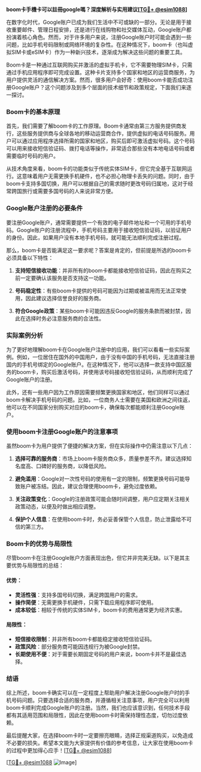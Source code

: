**boom卡手機卡可以註冊google嗎？深度解析与实用建议[[TG💪+ @esim1088](https://t.me/s/esim1088)]**

在数字化时代，Google账户已成为我们生活中不可或缺的一部分。无论是用于接收重要邮件、管理日程安排，还是进行在线购物和社交媒体互动，Google账户都扮演着核心角色。然而，对于许多用户来说，注册Google账户时可能会遇到一些问题，比如手机号码限制或网络环境的复杂性。在这种情况下，boom卡（也叫虚拟SIM卡或eSIM卡）作为一种新兴技术，逐渐成为解决这些问题的重要工具。

Boom卡是一种通过互联网购买并激活的虚拟手机卡，它不需要物理SIM卡，只需通过手机应用程序即可完成设置。这种卡片支持多个国家和地区的运营商服务，为用户提供灵活的通信解决方案。然而，很多用户会好奇：使用boom卡能否成功注册Google账户？这个问题涉及到多个层面的技术细节和政策规定，下面我们来逐一探讨。

### Boom卡的基本原理

首先，我们需要了解boom卡的工作原理。Boom卡通常由第三方服务提供商发行，这些服务提供商与全球各地的移动运营商合作，提供虚拟的电话号码服务。用户可以通过应用程序选择所需的国家和地区，购买后即可激活虚拟号码。这个号码可以用来接收短信验证码、拨打电话等操作，非常适合那些没有本地电话号码或者需要临时号码的用户。

从技术角度来看，boom卡的功能类似于传统实体SIM卡，但它完全基于互联网运行。这意味着用户无需更换手机硬件，也不必担心物理卡丢失的问题。同时，由于boom卡支持多国切换，用户可以根据自己的需求随时更改号码归属地，这对于经常跨国旅行或需要多国号码的人来说非常方便。

### Google账户注册的必要条件

要注册Google账户，通常需要提供一个有效的电子邮件地址和一个可用的手机号码。Google账户的注册流程中，手机号码主要用于接收短信验证码，以验证用户的身份。因此，如果用户没有本地手机号码，就可能无法顺利完成注册过程。

那么，boom卡是否能满足这一要求呢？答案是肯定的，但前提是所选的boom卡必须具备以下特性：

1. **支持短信接收功能**：并非所有的boom卡都能接收短信验证码，因此在购买之前一定要确认该服务是否支持这一功能。
   
2. **号码稳定性**：有些boom卡提供的号码可能因为过期或被滥用而无法正常使用，因此建议选择信誉良好的服务商。

3. **符合Google政策**：某些boom卡可能因违反Google的服务条款而被封禁，因此在选择时务必注意服务商的合法性。

### 实际案例分析

为了更好地理解boom卡在Google账户注册中的应用，我们可以看看一些实际案例。例如，一位居住在国外的中国用户，由于没有中国的手机号码，无法直接注册国内的手机号绑定的Google账户。在这种情况下，他可以选择一款支持中国区服务的boom卡，购买后激活号码，并使用该号码接收短信验证码，从而顺利完成了Google账户的注册。

此外，还有一些用户因为工作原因需要频繁更换国家和地区，他们同样可以通过boom卡解决手机号码的问题。比如，一位商务人士需要在美国和欧洲之间往返，他可以在不同国家分别购买对应的boom卡，确保每次都能顺利注册Google账户。

### 使用boom卡注册Google账户的注意事项

虽然boom卡为用户提供了便捷的解决方案，但在实际操作中仍需注意以下几点：

1. **选择可靠的服务商**：市场上boom卡服务商众多，质量参差不齐。建议选择知名度高、口碑好的服务商，以降低风险。

2. **避免滥用**：Google对一次性号码的使用有一定的限制，频繁更换号码可能导致账户被冻结。因此，建议合理使用boom卡，避免过度依赖。

3. **关注政策变化**：Google的注册政策可能会随时间调整，用户应定期关注相关政策动态，以便及时做出相应调整。

4. **保护个人信息**：在使用boom卡时，务必妥善保管个人信息，防止泄露给不可信的第三方。

### Boom卡的优势与局限性

尽管boom卡在注册Google账户方面表现出色，但它并非完美无缺。以下是其主要优势与局限性的总结：

#### 优势：
- **灵活性强**：支持多国号码切换，满足跨国用户的需求。
- **操作简便**：无需更换手机硬件，只需下载应用程序即可使用。
- **成本较低**：相较于传统的实体SIM卡，boom卡的费用通常更为经济实惠。

#### 局限性：
- **短信接收限制**：并非所有boom卡都能稳定接收短信验证码。
- **政策风险**：部分服务商可能因违规行为被Google封禁。
- **长期使用不便**：对于需要长期固定号码的用户来说，boom卡并不是最佳选择。

### 结语

综上所述，boom卡确实可以在一定程度上帮助用户解决注册Google账户时的手机号码问题。只要选择合适的服务商，并遵循相关注意事项，用户完全可以利用boom卡顺利完成Google账户的注册。当然，我们也应该意识到，任何技术手段都有其适用范围和局限性，因此在使用boom卡时需保持理性态度，切勿过度依赖。

最后提醒大家，在选择boom卡时一定要擦亮眼睛，选择正规渠道购买，以免造成不必要的损失。希望本文能为大家提供有价值的参考信息，让大家在使用boom卡的过程中更加得心应手！[[TG💪+ @esim1088](https://t.me/s/esim1088)] 

[[TG💪+ @esim1088](https://t.me/s/esim1088) ![Image](https://i.postimg.cc/4NQfJmqS/Snipaste-2025-05-13-00-14-12.png)]